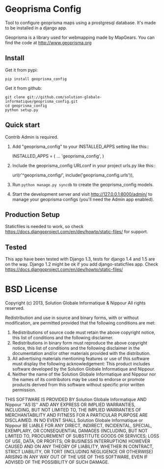 Geoprisma Config
================

Tool to configure geoprisma maps using a prostgresql database. It's made to be installed in a django app.

Geoprisma is a library used for webmapping made by MapGears. You can find the code at http://www.geoprisma.org

Install
-------

Get it from pypi:

    pip install geoprisma_config

Get it from github:

    git clone git://github.com/solution-globale-informatique/geoprisma_config.git
    cd geoprisma_config
    python setup.py

Quick start
-----------

Contrib Admin is required.

1. Add "geoprisma_config" to your INSTALLED_APPS setting like this::

    INSTALLED_APPS = (
        ...
        'geoprisma_config',
    )

2. Include the geoprisma_config URLconf in your project urls.py like this::

    url(r'^geoprisma_config/', include('geoprisma_config.urls')),

3. Run `python manage.py syncdb` to create the geoprisma_config models.

4. Start the development server and visit http://127.0.0.1:8000/admin/
  to manage your geoprisma configs (you'll need the Admin app enabled).

Production Setup
----------------

Staticfiles is needed to work, so check https://docs.djangoproject.com/en/dev/howto/static-files/ for support.

Tested
------

This app have been tested with Django 1.3, tests for django 1.4 and 1.5 are on the way.
Django 1.2 might be ok if you add django-staticfiles app. Check https://docs.djangoproject.com/en/dev/howto/static-files/

BSD License
=======

Copyright (c) 2013, Solution Globale Informatique & Nippour
All rights reserved.

Redistribution and use in source and binary forms, with or without
modification, are permitted provided that the following conditions are met:
1. Redistributions of source code must retain the above copyright
   notice, this list of conditions and the following disclaimer.
2. Redistributions in binary form must reproduce the above copyright
   notice, this list of conditions and the following disclaimer in the
   documentation and/or other materials provided with the distribution.
3. All advertising materials mentioning features or use of this software
   must display the following acknowledgement:
   This product includes software developed by the Solution Globale Informatique and Nippour.
4. Neither the name of the Solution Globale Informatique and Nippour nor the
   names of its contributors may be used to endorse or promote products
   derived from this software without specific prior written permission.

THIS SOFTWARE IS PROVIDED BY Solution Globale Informatique AND Nippour ''AS IS'' AND ANY
EXPRESS OR IMPLIED WARRANTIES, INCLUDING, BUT NOT LIMITED TO, THE IMPLIED
WARRANTIES OF MERCHANTABILITY AND FITNESS FOR A PARTICULAR PURPOSE ARE
DISCLAIMED. IN NO EVENT SHALL Solution Globale Informatique or Nippour BE LIABLE FOR ANY
DIRECT, INDIRECT, INCIDENTAL, SPECIAL, EXEMPLARY, OR CONSEQUENTIAL DAMAGES
(INCLUDING, BUT NOT LIMITED TO, PROCUREMENT OF SUBSTITUTE GOODS OR SERVICES;
LOSS OF USE, DATA, OR PROFITS; OR BUSINESS INTERRUPTION) HOWEVER CAUSED AND
ON ANY THEORY OF LIABILITY, WHETHER IN CONTRACT, STRICT LIABILITY, OR TORT
(INCLUDING NEGLIGENCE OR OTHERWISE) ARISING IN ANY WAY OUT OF THE USE OF THIS
SOFTWARE, EVEN IF ADVISED OF THE POSSIBILITY OF SUCH DAMAGE.